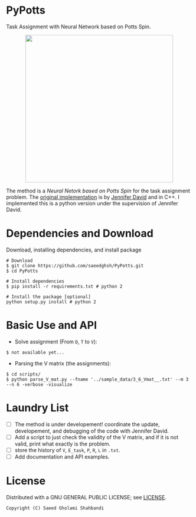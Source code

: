 # PyPotts
Task Assignment with Neural Network based on Potts Spin.

<p align="center">
	<img src="https://github.com/saeedghsh/PyPotts/master/docs/animation.gif" width="400">
</p>

The method is a *Neural Netork based on Potts Spin* for the task assignment problem.
The [original implementation](https://github.com/jenniferdavid/potts_spin) is by [Jennifer David](https://github.com/jenniferdavid) and in C++.
I implemented this is a python version under the supervision of Jennifer David.

# Dependencies and Download
Download, installing dependencies, and install package
```shell
# Download
$ git clone https://github.com/saeedghsh/PyPotts.git
$ cd PyPotts

# Install dependencies
$ pip install -r requirements.txt # python 2

# Install the package [optional]
python setup.py install # python 2
```

# Basic Use and API
* Solve assignment (From `D`, `T` to `V`):
```shell
$ not available yet...
```

* Parsing the V matrix (the assignments):
```shell
$ cd scripts/
$ python parse_V_mat.py --fname '../sample_data/3_6_Vmat__.txt' --m 3 --n 6 -verbose -visualize
```

# Laundry List
- [ ] The method is under developement! coordinate the update, developement, and debugging of the code with Jennifer David.
- [ ] Add a script to just check the validity of the V matrix, and if it is not valid, print what exactly is the problem.
- [ ] store the history of `V`, `E_task`, `P`, `R`, `L` in `.txt`.
- [ ] Add documentation and API examples.

# License
Distributed with a GNU GENERAL PUBLIC LICENSE;
see [LICENSE](https://github.com/saeedghsh/arrangement/blob/master/LICENSE).
```
Copyright (C) Saeed Gholami Shahbandi
```
